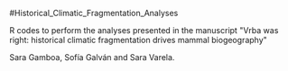 #Historical_Climatic_Fragmentation_Analyses

R codes to perform the analyses presented in the manuscript "Vrba was right: historical climatic fragmentation drives mammal biogeography"

Sara Gamboa, Sofía Galván and Sara Varela.
